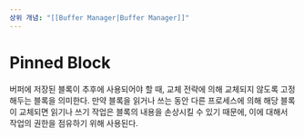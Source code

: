```yaml
---
상위 개념: "[[Buffer Manager|Buffer Manager]]"
---
```

# Pinned Block
버퍼에 저장된 블록이 추후에 사용되어야 할 때, 교체 전략에 의해 교체되지 않도록 고정해두는 블록을 의미한다. 만약 블록을 읽거나 쓰는 동안 다른 프로세스에 의해 해당 블록이 교체되면 읽기나 쓰기 작업은 블록의 내용을 손상시킬 수 있기 때문에, 이에 대해서 작업의 권한을 점유하기 위해 사용된다.
